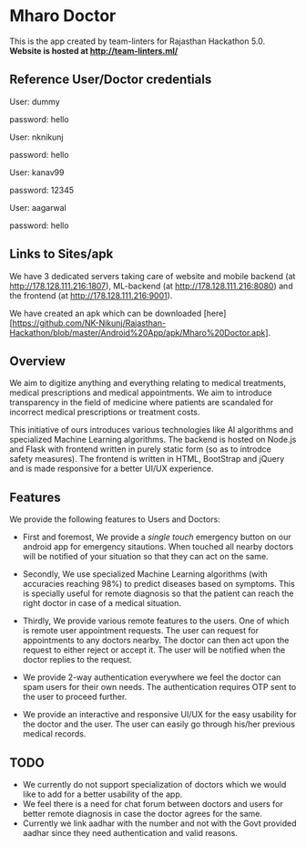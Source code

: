 # Mharo Doctor

This is the app created by team-linters for Rajasthan Hackathon 5.0. **Website is hosted at http://team-linters.ml/** 

## Reference User/Doctor credentials

User: dummy

password: hello


User: nknikunj

password: hello


User: kanav99

password: 12345


User: aagarwal

password: hello

## Links to Sites/apk

We have 3 dedicated servers taking care of website and mobile backend (at http://178.128.111.216:1807), ML-backend (at http://178.128.111.216:8080) and the frontend (at http://178.128.111.216:9001).

We have created an apk which can be downloaded [here][https://github.com/NK-Nikunj/Rajasthan-Hackathon/blob/master/Android%20App/apk/Mharo%20Doctor.apk].

## Overview

We aim to digitize anything and everything relating to medical treatments, medical prescriptions and medical appointments. We aim to introduce transparency in the field of medicine where patients are scandaled for incorrect medical prescriptions or treatment costs.

This initiative of ours introduces various technologies like AI algorithms and specialized Machine Learning algorithms. The backend is hosted on Node.js and Flask with frontend written in purely static form (so as to introdce safety measures). The frontend is written in HTML, BootStrap and jQuery and is made responsive for a better UI/UX experience.

## Features

We provide the following features to Users and Doctors:

* First and foremost, We provide a *single touch* emergency button on our android app for emergency sitautions. When touched all nearby doctors will be notified of your situation so that they can act on the same.

* Secondly, We use specialized Machine Learning algorithms (with accuracies reaching 98%) to predict diseases based on symptoms. This is specially useful for remote diagnosis so that the patient can reach the right doctor in case of a medical situation.

* Thirdly, We provide various remote features to the users. One of which is remote user appointment requests. The user can request for appointments to any doctors nearby. The doctor can then act upon the request to either reject or accept it. The user will be notified when the doctor replies to the request.

* We provide 2-way authentication everywhere we feel the doctor can spam users for their own needs. The authentication requires OTP sent to the user to proceed further.

* We provide an interactive and responsive UI/UX for the easy usability for the doctor and the user. The user can easily go through his/her previous medical records.

## TODO

* We currently do not support specialization of doctors which we would like to add for a better usability of the app.
* We feel there is a need for chat forum between doctors and users for better remote diagnosis in case the doctor agrees for the same.
* Currently we link aadhar with the number and not with the Govt provided aadhar since they need authentication and valid reasons.
